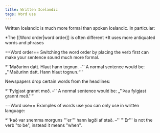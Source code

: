 ```yaml
---
title: Written Icelandic
tags: Word use
---
```


<level a1/>

Written Icelandic is much more formal than spoken Icelandic. In particular:

*The [[Word order|word order]] is often different
*It uses more antiquated words and phrases

==Word order==
Switching the word order by placing the verb first can make your sentence sound much more formal. 

*''Maðurinn datt. Hlaut hann tognun. –'' A normal sentence would be: „''Maðurinn datt. Hann hlaut tognun.“''

Newspapers drop certain words from the headlines:

*''Fylgjast grannt með. –'' A normal sentence would be: „''Þau fylgjast grannt með.''“

==Word use==
Examples of words use you can only use in written language:

*''Það var snemma morguns '''er''' hann lagði af stað. –'' '''Er''' is not the verb "to be", instead it means "when". 

